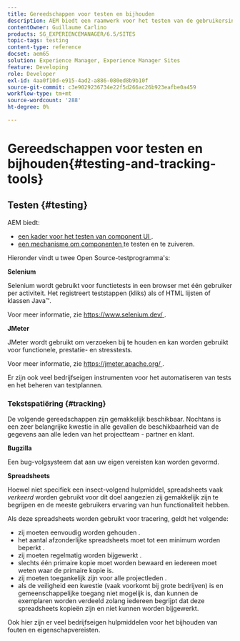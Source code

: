 ```yaml
---
title: Gereedschappen voor testen en bijhouden
description: AEM biedt een raamwerk voor het testen van de gebruikersinterface van componenten en een mechanisme voor het testen en opsporen van fouten in componenten
contentOwner: Guillaume Carlino
products: SG_EXPERIENCEMANAGER/6.5/SITES
topic-tags: testing
content-type: reference
docset: aem65
solution: Experience Manager, Experience Manager Sites
feature: Developing
role: Developer
exl-id: 4aa0f10d-e915-4ad2-a886-080ed8b9b10f
source-git-commit: c3e9029236734e22f5d266ac26b923eafbe0a459
workflow-type: tm+mt
source-wordcount: '288'
ht-degree: 0%

---
```


# Gereedschappen voor testen en bijhouden{#testing-and-tracking-tools}

## Testen {#testing}

AEM biedt:

* [ een kader voor het testen van component UI ](/help/sites-developing/hobbes.md).
* [ een mechanisme om componenten ](/help/sites-developing/developer-mode.md) te testen en te zuiveren.

Hieronder vindt u twee Open Source-testprogramma&#39;s:

**Selenium**

Selenium wordt gebruikt voor functietests in een browser met één gebruiker per activiteit. Het registreert teststappen (kliks) als of HTML lijsten of klassen Java™.

Voor meer informatie, zie [ https://www.selenium.dev/ ](https://www.selenium.dev/).

**JMeter**

JMeter wordt gebruikt om verzoeken bij te houden en kan worden gebruikt voor functionele, prestatie- en stresstests.

Voor meer informatie, zie [ https://jmeter.apache.org/ ](https://jmeter.apache.org/).

Er zijn ook veel bedrijfseigen instrumenten voor het automatiseren van tests en het beheren van testplannen.

### Tekstspatiëring {#tracking}

De volgende gereedschappen zijn gemakkelijk beschikbaar. Nochtans is een zeer belangrijke kwestie in alle gevallen de beschikbaarheid van de gegevens aan alle leden van het projectteam - partner en klant.

**Bugzilla**

Een bug-volgsysteem dat aan uw eigen vereisten kan worden gevormd.

**Spreadsheets**

Hoewel niet specifiek een insect-volgend hulpmiddel, spreadsheets vaak *verkeerd* worden gebruikt voor dit doel aangezien zij gemakkelijk zijn te begrijpen en de meeste gebruikers ervaring van hun functionaliteit hebben.

Als deze spreadsheets worden gebruikt voor tracering, geldt het volgende:

* zij moeten eenvoudig worden gehouden .
* het aantal afzonderlijke spreadsheets moet tot een minimum worden beperkt .
* zij moeten regelmatig worden bijgewerkt .
* slechts één primaire kopie moet worden bewaard en iedereen moet weten waar de primaire kopie is.
* zij moeten toegankelijk zijn voor alle projectleden .
* als de veiligheid een kwestie (vaak voorkomt bij grote bedrijven) is en gemeenschappelijke toegang niet mogelijk is, dan kunnen de exemplaren worden verdeeld zolang iedereen begrijpt dat deze spreadsheets kopieën zijn en niet kunnen worden bijgewerkt.

Ook hier zijn er veel bedrijfseigen hulpmiddelen voor het bijhouden van fouten en eigenschapvereisten.
